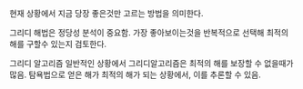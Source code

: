 
현재 상황에서 지금 당장 좋은것만 고르는 방법을 의미한다.

그리디 해법은 정당성 분석이 중요함. 
가장 좋아보이는것을 반복적으로 선택해 최적의 해를 구할수 있는지 검토한다. 

그리디 알고리즘 
일반적인 상황에서 그리디알고리즘은 최적의 해를 보장할 수 없을때가 많음. 
탐욕법으로 얻은 해가 최적의 해가 되는 상황에서, 이를 추론할 수 있음. 

